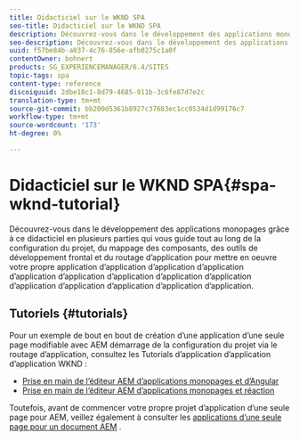```yaml
---
title: Didacticiel sur le WKND SPA
seo-title: Didacticiel sur le WKND SPA
description: Découvrez-vous dans le développement des applications monopages grâce à ce didacticiel en plusieurs parties qui vous guide tout au long de la configuration du projet, du mappage des composants, des outils de développement frontal et du routage d’application pour mettre en oeuvre votre propre application d’application d’application d’application d’application d’application d’application d’application d’application d’application d’application d’application d’application d’application.
seo-description: Découvrez-vous dans le développement des applications monopages grâce à ce didacticiel en plusieurs parties qui vous guide tout au long de la configuration du projet, du mappage des composants, des outils de développement frontal et du routage d’application pour mettre en oeuvre votre propre application d’application d’application d’application d’application d’application d’application d’application d’application d’application d’application d’application d’application d’application.
uuid: f57be84b-a037-4c76-856e-afb0275c1a0f
contentOwner: bohnert
products: SG_EXPERIENCEMANAGER/6.4/SITES
topic-tags: spa
content-type: reference
discoiquuid: 2dbe18c1-8d79-4685-911b-3c6fe87d7e2c
translation-type: tm+mt
source-git-commit: bb200d5361b8927c37683ec1cc0534d1d99176c7
workflow-type: tm+mt
source-wordcount: '173'
ht-degree: 0%

---
```



# Didacticiel sur le WKND SPA{#spa-wknd-tutorial}

Découvrez-vous dans le développement des applications monopages grâce à ce didacticiel en plusieurs parties qui vous guide tout au long de la configuration du projet, du mappage des composants, des outils de développement frontal et du routage d’application pour mettre en oeuvre votre propre application d’application d’application d’application d’application d’application d’application d’application d’application d’application d’application d’application d’application d’application.

## Tutoriels {#tutorials}

Pour un exemple de bout en bout de création d’une application d’une seule page modifiable avec AEM démarrage de la configuration du projet via le routage d’application, consultez les Tutorials d’application d’application d’application WKND :

* [Prise en main de l’éditeur AEM d’applications monopages et d’Angular](https://docs.adobe.com/content/help/en/experience-manager-learn/spa-angular-tutorial/overview.html)
* [Prise en main de l’éditeur AEM d’applications monopages et réaction](https://docs.adobe.com/content/help/en/experience-manager-learn/spa-react-tutorial/overview.html)

Toutefois, avant de commencer votre propre projet d’application d’une seule page pour AEM, veillez également à consulter les [applications d’une seule page pour un document AEM](/help/sites-developing/spa-architecture.md) .
